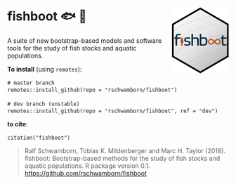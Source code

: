 # fishboot :fish: :boot: <a><img src="man/figures/logo.png" align="right" height="150" /></a>


A suite of new bootstrap-based models and software tools for the study of fish stocks and aquatic populations. 

**To install** (using `remotes`):
```
# master branch
remotes::install_github(repo = "rschwamborn/fishboot")

# dev branch (unstable)
remotes::install_github(repo = "rschwamborn/fishboot", ref = "dev")
```

**to cite**:
```
citation("fishboot")
```

> Ralf Schwamborn, Tobias K. Mildenberger and Marc H. Taylor (2018).
  fishboot: Bootstrap-based methods for the study of fish stocks and
  aquatic populations. R package version 0.1.
  https://github.com/rschwamborn/fishboot
